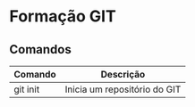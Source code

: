 # Formação GIT

## Comandos

| Comando | Descrição |
| --- | --- |
| git init | Inicia um repositório do GIT 
